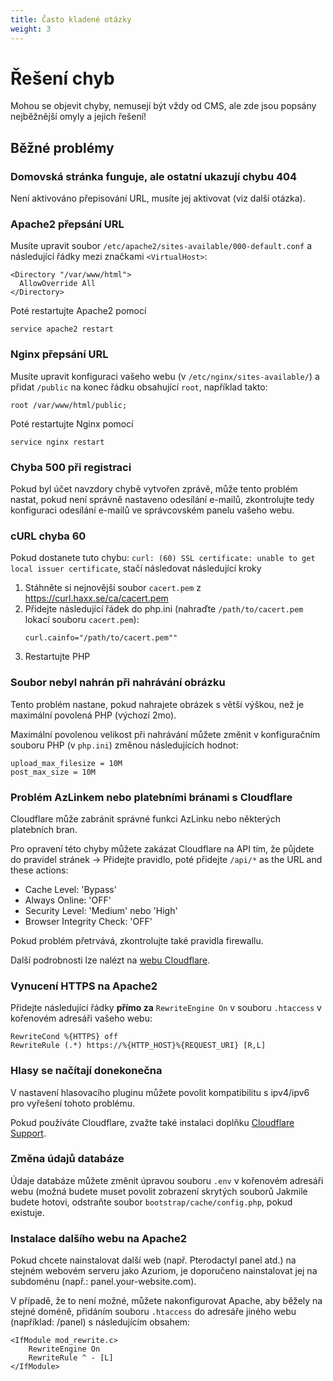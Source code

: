 ```yaml
---
title: Často kladené otázky
weight: 3
---
```


# Řešení chyb

Mohou se objevit chyby, nemusejí být vždy od CMS,
ale zde jsou popsány nejběžnější omyly a jejich řešení!

## Běžné problémy

### Domovská stránka funguje, ale ostatní ukazují chybu 404

Není aktivováno přepisování URL, musíte jej aktivovat (viz další otázka).

### Apache2 přepsání URL
Musíte upravit soubor `/etc/apache2/sites-available/000-default.conf` a následující řádky mezi značkami `<VirtualHost>`:
```
<Directory "/var/www/html">
  AllowOverride All
</Directory>
```

Poté restartujte Apache2 pomocí
```
service apache2 restart
```

### Nginx přepsání URL
Musíte upravit konfiguraci vašeho webu (v `/etc/nginx/sites-available/`) a přidat `/public` na konec
řádku obsahující `root`, například takto:
```
root /var/www/html/public;
```

Poté restartujte Nginx pomocí
```
service nginx restart
```


### Chyba 500 při registraci

Pokud byl účet navzdory chybě vytvořen zprávě, může tento problém nastat, pokud
není správně nastaveno odesílání e-mailů, zkontrolujte tedy
konfiguraci odesílání e-mailů ve správcovském panelu vašeho webu.

### cURL chyba 60

Pokud dostanete tuto chybu:
`curl: (60) SSL certificate: unable to get local issuer certificate`, stačí následovat
následující kroky
1) Stáhněte si nejnovější soubor `cacert.pem` z https://curl.haxx.se/ca/cacert.pem
1) Přidejte následující řádek do php.ini (nahraďte `/path/to/cacert.pem`
lokací souboru `cacert.pem`):
   ```
   curl.cainfo="/path/to/cacert.pem""
   ```
1) Restartujte PHP

### Soubor nebyl nahrán při nahrávání obrázku

Tento problém nastane, pokud nahrajete obrázek s větší výškou, než je
maximální povolená PHP (výchozí 2mo).

Maximální povolenou velikost při nahrávání můžete změnit v konfiguračním souboru
PHP (v `php.ini`) změnou následujících hodnot:
```
upload_max_filesize = 10M
post_max_size = 10M
```

### Problém AzLinkem nebo platebními bránami s Cloudflare

Cloudflare může zabránit správné funkci AzLinku nebo některých platebních bran.

Pro opravení této chyby můžete zakázat Cloudflare na API tím, že půjdete do pravidel stránek
-> Přidejte pravidlo, poté přidejte `/api/*` as the URL and these actions:
* Cache Level: 'Bypass'
* Always Online: 'OFF'
* Security Level: 'Medium' nebo 'High'
* Browser Integrity Check: 'OFF' 

Pokud problém přetrvává, zkontrolujte také pravidla firewallu.

Další podrobnosti lze nalézt na [webu Cloudflare](https://support.cloudflare.com/hc/en-us/articles/200504045-Using-Cloudflare-with-your-API).

### Vynucení HTTPS na Apache2

Přidejte následující řádky **přímo za** `RewriteEngine On` v souboru `.htaccess` v kořenovém adresáři vašeho webu:
```
RewriteCond %{HTTPS} off
RewriteRule (.*) https://%{HTTP_HOST}%{REQUEST_URI} [R,L]
```

### Hlasy se načítají donekonečna

V nastavení hlasovacího pluginu můžete povolit kompatibilitu s ipv4/ipv6
pro vyřešení tohoto problému.

Pokud používáte Cloudflare, zvažte také instalaci doplňku
[Cloudflare Support](https://market.azuriom.com/resources/12).

### Změna údajů databáze

Údaje databáze můžete změnit úpravou souboru
`.env` v kořenovém adresáři webu (možná budete muset povolit zobrazení skrytých souborů
Jakmile budete hotovi, odstraňte soubor `bootstrap/cache/config.php`, pokud existuje.

### Instalace dalšího webu na Apache2

Pokud chcete nainstalovat další web (např. Pterodactyl panel atd.)
na stejném webovém serveru jako Azuriom, je doporučeno
nainstalovat jej na subdoménu (např.: panel.your-website.com).

V případě, že to není možné, můžete nakonfigurovat Apache, aby
běžely na stejné doméně, přidáním souboru `.htaccess` do adresáře
jiného webu (například: /panel) s následujícím obsahem:
```
<IfModule mod_rewrite.c>
    RewriteEngine On
    RewriteRule ^ - [L]
</IfModule>
``` 
